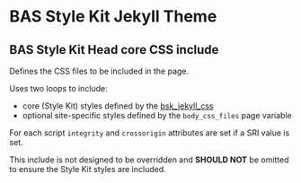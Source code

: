 # BAS Style Kit Jekyll Theme

## BAS Style Kit Head core CSS include

Defines the CSS files to be included in the page.

Uses two loops to include:

* core (Style Kit) styles defined by the [bsk_jekyll_css](/docs/data/bsk_jekyll_css.md)
* optional site-specific styles defined by the `body_css_files` page variable

For each script `integrity` and `crossorigin` attributes are set if a SRI value is set.

This include is not designed to be overridden and **SHOULD NOT** be omitted to ensure the Style Kit styles are included.
